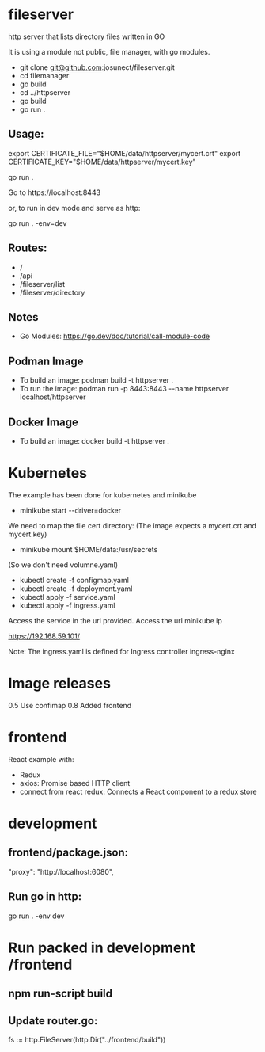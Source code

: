 # fileserver
http server that lists directory files
written in GO 

It is using a module not public, file manager, with go modules. 
- git clone git@github.com:josunect/fileserver.git
- cd filemanager
- go build
- cd ../httpserver
- go build 
- go run .


## Usage: 
export CERTIFICATE_FILE="$HOME/data/httpserver/mycert.crt"
export CERTIFICATE_KEY="$HOME/data/httpserver/mycert.key"

go run .

Go to https://localhost:8443

or, to run in dev mode and serve as http:

go run . -env=dev 

## Routes:

- / 
- /api
- /fileserver/list
- /fileserver/directory

## Notes 
- Go Modules: https://go.dev/doc/tutorial/call-module-code

## Podman Image
- To build an image:
podman build -t httpserver .
- To run the image: 
podman run -p 8443:8443 --name httpserver localhost/httpserver

## Docker Image
- To build an image:
  docker build -t httpserver .

# Kubernetes
The example has been done for kubernetes and minikube
- minikube start --driver=docker

We need to map the file cert directory: (The image expects a mycert.crt and mycert.key)

- minikube mount $HOME/data:/usr/secrets

(So we don't need volumne.yaml)

- kubectl create -f configmap.yaml
- kubectl create -f deployment.yaml
- kubectl apply -f service.yaml
- kubectl apply -f ingress.yaml 

Access the service in the url provided. Access the url minikube ip

https://192.168.59.101/


Note: The ingress.yaml is defined for Ingress controller ingress-nginx

# Image releases
0.5 Use confimap
0.8 Added frontend

# frontend
React example with:
- Redux 
- axios: Promise based HTTP client
- connect from react redux: Connects a React component to a redux store

# development
## frontend/package.json:
"proxy": "http://localhost:6080",
## Run go in http:
go run . -env dev

# Run packed in development /frontend
## npm run-script build
## Update router.go:
fs := http.FileServer(http.Dir("../frontend/build"))
